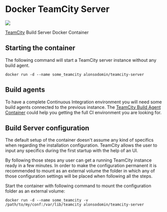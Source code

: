 # Docker TeamCity Server

[![](https://badge.imagelayers.io/alonsodomin/teamcity-server:latest.svg)](https://imagelayers.io/?images=alonsodomin/teamcity-server:latest 'Get your own badge on imagelayers.io')

[TeamCity](https://www.jetbrains.com/teamcity) Build Server Docker Container

## Starting the container

The following command will start a TeamCity server instance without any build agent.

```
docker run -d --name some_teamcity alonsodomin/teamcity-server
```

## Build agents

To have a complete Continuous Integration environment you will need some build agents connected to the previous
instance. The [TeamCity Build Agent Container](https://registry.hub.docker.com/u/alonsodomin/teamcity-agent/)
could help you getting the full CI environment you are looking for.

## Build Server configuration

The default setup of the container doesn't assume any kind of specifics when regarding the installation configuration.
TeamCity allows the user to input any specifics during the first startup with the help of an UI.

By following those steps any user can get a running TeamCity instance ready in a few minutes. In order to make the
configuration permanent it is recommended to mount as an external volume the folder in which any of those
configuration settings will be placed when following all the steps.

Start the container with following command to mount the configuration folder as an external volume:

```
docker run -d --name some_teamcity -v /path/to/my/conf:/var/lib/teamcity alonsodomin/teamcity-server
```
